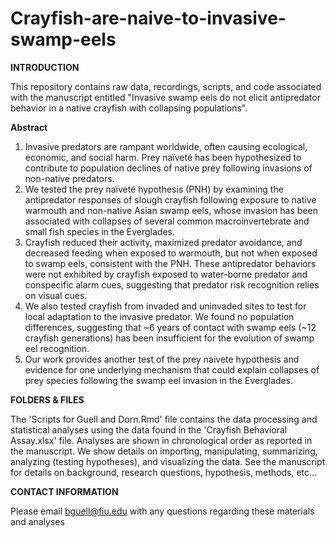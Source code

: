 # Crayfish-are-naive-to-invasive-swamp-eels

**INTRODUCTION**

This repository contains raw data, recordings, scripts, and code associated with the manuscript entitled "Invasive swamp eels do not elicit antipredator behavior in a native crayfish with collapsing populations".

**Abstract**

1.	Invasive predators are rampant worldwide, often causing ecological, economic, and social harm. Prey naïveté has been hypothesized to contribute to population declines of native prey following invasions of non-native predators.
2.	We tested the prey naïveté hypothesis (PNH) by examining the antipredator responses of slough crayfish following exposure to native warmouth and non-native Asian swamp eels, whose invasion has been associated with collapses of several common macroinvertebrate and small fish species in the Everglades.
3.	Crayfish reduced their activity, maximized predator avoidance, and decreased feeding when exposed to warmouth, but not when exposed to swamp eels, consistent with the PNH. These antipredator behaviors were not exhibited by crayfish exposed to water-borne predator and conspecific alarm cues, suggesting that predator risk recognition relies on visual cues.
4.	We also tested crayfish from invaded and uninvaded sites to test for local adaptation to the invasive predator. We found no population differences, suggesting that ~6 years of contact with swamp eels (~12 crayfish generations) has been insufficient for the evolution of swamp eel recognition.
5.	Our work provides another test of the prey naivete hypothesis and evidence for one underlying mechanism that could explain collapses of prey species following the swamp eel invasion in the Everglades.

**FOLDERS & FILES**

The 'Scripts for Guell and Dorn.Rmd' file contains the data processing and statistical analyses using the data found in the 'Crayfish Behavioral Assay.xlsx' file. Analyses are shown in chronological order as reported in the manuscript. We show details on importing, manipulating, summarizing, analyzing (testing hypotheses), and visualizing the data. See the manuscript for details on background, research questions, hypothesis, methods, etc...

**CONTACT INFORMATION**

Please email bguell@fiu.edu with any questions regarding these materials and analyses
